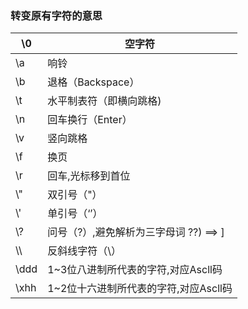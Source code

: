 ### 转变原有字符的意思

| \0   | 空字符                         |
| ---- | --------------------------- |
| \a   | 响铃                          |
| \b   | 退格（Backspace）               |
| \t   | 水平制表符（即横向跳格)                |
| \n   | 回车换行（Enter）                 |
| \v   | 竖向跳格                        |
| \f   | 换页                          |
| \r   | 回车,光标移到首位                   |
| \\"  | 双引号（"）                      |
| \\'  | 单引号（‘’）                     |
| \\?  | 问号（?）,避免解析为三字母词 ??)  ==>  ] |
| \\\  | 反斜线字符（\）                    |
| \ddd | 1~3位八进制所代表的字符,对应Ascll码      |
| \xhh | 1~2位十六进制所代表的字符,对应Ascll码     |
